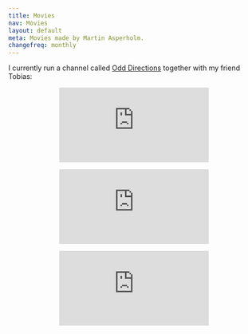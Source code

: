 ```yaml
---
title: Movies
nav: Movies
layout: default
meta: Movies made by Martin Asperholm.
changefreq: monthly
---
```


I currently run a channel called [Odd Directions](https://www.youtube.com/channel/UCXSrQ5Vhwc99kD8js7Ud5tw/featured) together with my friend Tobias:

<p><center><div class="embed-container-YouTube169"><iframe src='https://www.youtube.com/embed/TaVqYRYRsF4' frameborder='0' webkitAllowFullScreen mozallowfullscreen allowFullScreen></iframe></div></center></p>
<p><center><div class="embed-container-YouTube169"><iframe src='https://www.youtube.com/embed/njtB0-g46iM' frameborder='0' webkitAllowFullScreen mozallowfullscreen allowFullScreen></iframe></div></center></p>
<p><center><div class="embed-container-YouTube169"><iframe src='https://www.youtube.com/embed/zNpSXE7Da7M' frameborder='0' webkitAllowFullScreen mozallowfullscreen allowFullScreen></iframe></div></center></p>
